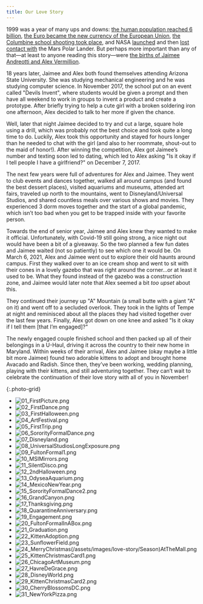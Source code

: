 ```yaml
---
title: Our Love Story
---
```


1999 was a year of many ups and downs: [the human population reached 6 billion](https://en.wikipedia.org/wiki/Day_of_Six_Billion), [the Euro became the new currency of the European Union](https://en.wikipedia.org/wiki/Euro#Introduction), [the Columbine school shooting took place](https://en.wikipedia.org/wiki/Columbine_High_School_massacre), and NASA [launched](https://en.wikipedia.org/wiki/Mars_Polar_Lander#Launch_and_trajectory) and then [lost contact with](https://en.wikipedia.org/wiki/Mars_Polar_Lander#Loss_of_communications) the Mars Polar Lander. But perhaps more important than any of that—at least to anyone reading this story—were [the births of Jaimee Andreotti and Alex Vermillion](https://en.wikipedia.org/wiki/Category:1999_births).

18 years later, Jaimee and Alex both found themselves attending Arizona State University. She was studying mechanical engineering and he was studying computer science. In November 2017, the school put on an event called "Devils Invent", where students would be given a prompt and then have all weekend to work in groups to invent a product and create a prototype. After briefly trying to help a cute girl with a broken soldering iron one afternoon, Alex decided to talk to her more if given the chance. 

Well, later that night Jaimee decided to try and cut a large, square hole using a drill, which was probably not the best choice and took quite a long time to do. Luckily, Alex took this opportunity and stayed for hours longer than he needed to chat with the girl (and also to her roommate, shout-out to the maid of honor!). After winning the competition, Alex got Jaimee’s number and texting soon led to dating, which led to Alex asking "Is it okay if I tell people I have a girlfriend?" on December 7, 2017.

The next few years were full of adventures for Alex and Jaimee. They went to club events and dances together, walked all around campus (and found the best dessert places), visited aquariums and museums, attended art fairs, traveled up north to the mountains, went to Disneyland/Universal Studios, and shared countless meals over various shows and movies. They experienced 3 dorm moves together and the start of a global pandemic, which isn’t too bad when you get to be trapped inside with your favorite person.

Towards the end of senior year, Jaimee and Alex knew they wanted to make it official. Unfortunately, with Covid-19 still going strong, a nice night out would have been a bit of a giveaway. So the two planned a few fun dates and Jaimee waited (not so patiently) to see which one it would be. On March 6, 2021, Alex and Jaimee went out to explore their old haunts around campus. First they walked over to an ice cream shop and went to sit with their cones in a lovely gazebo that was right around the corner...or at least it used to be. What they found instead of the gazebo was a construction zone, and Jaimee would later note that Alex seemed a bit *too upset* about this. 

They continued their journey up "A" Mountain (a small butte with a giant "A" on it) and went off to a secluded overlook. They took in the lights of Tempe at night and reminisced about all the places they had visited together over the last few years. Finally, Alex got down on one knee and asked "Is it okay if I tell them [that I’m engaged]?"

The newly engaged couple finished school and then packed up all of their belongings in a U-Haul, driving it across the country to their new home in Maryland. Within weeks of their arrival, Alex and Jaimee (okay maybe a little bit more Jaimee) found two adorable kittens to adopt and brought home Avacado and Radish. Since then, they’ve been working, wedding planning, playing with their kittens, and still adventuring together. They can’t wait to celebrate the continuation of their love story with all of you in November!

{:.photo-grid}
- ![01_FirstPicture.png](/assets/images/love-story/01_FirstPicture.png)
- ![02_FirstDance.png](/assets/images/love-story/02_FirstDance.png)
- ![03_FirstHalloween.png](/assets/images/love-story/03_FirstHalloween.png)
- ![04_ArtFestival.png](/assets/images/love-story/04_ArtFestival.png)
- ![05_FirstTrip.png](/assets/images/love-story/05_FirstTrip.png)
- ![06_SororityFormalDance.png](/assets/images/love-story/06_SororityFormalDance.png)
- ![07_Disneyland.png](/assets/images/love-story/07_Disneyland.png)
- ![08_UniversalStudiosLongExposure.png](/assets/images/love-story/08_UniversalStudiosLongExposure.png)
- ![09_FultonFormal1.png](/assets/images/love-story/09_FultonFormal1.png)
- ![10_MSIMirrors.png](/assets/images/love-story/10_MSIMirrors.png)
- ![11_SilentDisco.png](/assets/images/love-story/11_SilentDisco.png)
- ![12_2ndHalloween.png](/assets/images/love-story/12_2ndHalloween.png)
- ![13_OdyseaAquarium.png](/assets/images/love-story/13_OdyseaAquarium.png)
- ![14_MexicoNewYear.png](/assets/images/love-story/14_MexicoNewYear.png)
- ![15_SororityFormalDance2.png](/assets/images/love-story/15_SororityFormalDance2.png)
- ![16_GrandCanyon.png](/assets/images/love-story/16_GrandCanyon.png)
- ![17_Thanksgiving.png](/assets/images/love-story/17_Thanksgiving.png)
- ![18_QuarantineAnniversary.png](/assets/images/love-story/18_QuarantineAnniversary.png)
- ![19_Engagement.png](/assets/images/love-story/19_Engagement.png)
- ![20_FultonFormalInABox.png](/assets/images/love-story/20_FultonFormalInABox.png)
- ![21_Graduation.png](/assets/images/love-story/21_Graduation.png)
- ![22_KittenAdoption.png](/assets/images/love-story/22_KittenAdoption.png)
- ![23_SunflowerField.png](/assets/images/love-story/23_SunflowerField.png)
- ![24_MerryChristmas(/assets/images/love-story/Season)AtTheMall.png](24_MerryChristmas%28Season%29AtTheMall.png)
- ![25_KittenChristmasCard1.png](/assets/images/love-story/25_KittenChristmasCard1.png)
- ![26_ChicagoArtMuseum.png](/assets/images/love-story/26_ChicagoArtMuseum.png)
- ![27_HavreDeGrace.png](/assets/images/love-story/27_HavreDeGrace.png)
- ![28_DisneyWorld.png](/assets/images/love-story/28_DisneyWorld.png)
- ![29_KittenChristmasCard2.png](/assets/images/love-story/29_KittenChristmasCard2.png)
- ![30_CherryBlossomsDC.png](/assets/images/love-story/30_CherryBlossomsDC.png)
- ![31_NewYorkPizza.png](/assets/images/love-story/31_NewYorkPizza.png)
